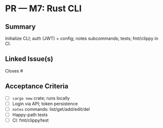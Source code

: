 # PR — M7: Rust CLI

## Summary
Initialize CLI; auth (JWT) + config; notes subcommands; tests; fmt/clippy in CI.

## Linked Issue(s)
Closes #<id>

## Acceptance Criteria
- [ ] `cargo new` crate; runs locally
- [ ] Login via API; token persistence
- [ ] `notes` commands: list/get/add/edit/del
- [ ] Happy-path tests
- [ ] CI: fmt/clippy/test
